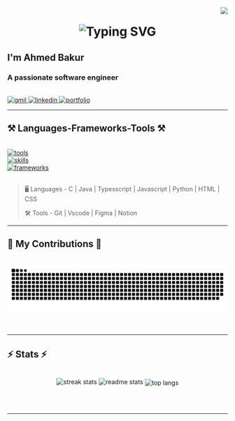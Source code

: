 <img align="right" src="https://visitor-badge.laobi.icu/badge?page_id=ahhmadas213.ahhmadas213">


<h1 align="center">
  <img src="https://readme-typing-svg.demolab.com?font=Fira+Code&size=26&pause=1000&random=false&width=435&lines=Hi%2C+There%E2%9C%8B!;I'm+Ahmed+Bakur" alt="Typing SVG" />
</h1>
<h2>I'm Ahmed Bakur</h2>
<h3 >A passionate software engineer </h3>
<br>

<div >
  <a href="mailto:ahhmadas213@gmail.com" >
    <img alt="gmil" src="https://img.shields.io/badge/Gmail-D14836?style=for-the-badge&logo=gmail&logoColor=white">
  </a>

  <a href="https://www.linkedin.com/in/ahmed-bakur/"  target="_blank">
    <img alt="linkedin" src="https://img.shields.io/badge/LinkedIn-0077B5?style=for-the-badge&logo=linkedin&logoColor=white">
  </a>

  <a href="https://abiu.vercel.app/" target="_blank" >
    <img alt="portfolio" src="https://img.shields.io/badge/Portfolio-f5bc42?style=for-the-badge&logo=todoist&logoColor=white">
  </a>
</div>

<hr>
<h2 >⚒️ Languages-Frameworks-Tools ⚒️</h2>
<br>

<div >
    <a href="https://skillicons.dev">
      <img alt="tools" src="https://skillicons.dev/icons?i=git,vscode,notion,figma" />
      <br>
      <img alt="skills" src="https://skillicons.dev/icons?i=nextjs,react,flask,mysql,mongodb" />
      <br>
      <img alt="frameworks" src="https://skillicons.dev/icons?i=c,ts,javascript,python,html,css" />
  </a>

</div>

<br>

> :desktop_computer:  Languages - C | Java | Typesscript | Javascript | Python | HTML | CSS 
>
> :hammer_and_wrench:  Tools - Git | Vscode | Figma | Notion
>

<hr>

<div >
  <h2>🐍 My Contributions 🐍</h2>
  <br>  
  <img alt="snake eating my contributions" src="https://raw.githubusercontent.com/ahhmadas213/ahhmadas213/output/github-contribution-grid-snake.svg" />
  <br/><br/><br/>
</div>

<hr/>

<h2 >⚡ Stats ⚡</h2>
<br>
<div align="center" >
  <img width=390 src="https://github-readme-streak-stats-salesp07.vercel.app/?user=ahhmadas213&count_private=true&theme=react&border_radius=10" alt="streak stats"/>
  <img width=390 src="https://github-readme-stats-salesp07.vercel.app/api?username=ahhmadas213&count_private=true&show_icons=true&theme=react&rank_icon=github&border_radius=10" alt="readme stats" />
  <img width=325 align="center" src="https://github-readme-stats-salesp07.vercel.app/api/top-langs/?username=ahhmadas213&hide=HTML&langs_count=8&layout=compact&theme=react&border_radius=10&size_weight=0.5&count_weight=0.5&exclude_repo=github-readme-stats" alt="top langs" />
</div>

<br/><br/>

<hr/>

<br/>

